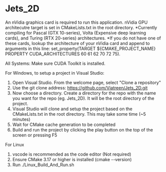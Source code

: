 # Jets_2D
An nVidia graphics card is required to run this application. 
nVidia GPU architecutre target is set in CMakeLists.txt in the root directory. 
*Currently compiling for Pascal (GTX 10-series), Volta (Expensive deep learning cards), and Turing (RTX 20-series) architectures. 
*If you do not have one of these cards, lookup the architecture of your nVidia card and append to arguments in this line: set_property(TARGET ${CMAKE_PROJECT_NAME} PROPERTY CUDA_ARCHITECTURES 60 61 62 70 72 75). 

All Systems:
Make sure CUDA Toolkit is installed. 

For Windows, to setup a project in Visual Studio:
1) Open Visual Studio. From the welcome page, select "Clone a repository"
2) Use the git clone address: https://github.com/Viatreen/Jets_2D.git
3) Now choose a directory. Create a directory for the repo with the name you want for the repo (eg. Jets_2D). It will be the root directory of the project.
4) Visual Studio will clone and setup the project based on the CMakeLists.txt in the root directory. This may take some time (~5 minutes)
5) Wait for CMake cache generation to be completed
6) Build and run the project by clicking the play button on the top of the screen or pressing F5

For Linux
1) vscode is recommended as the code editor (Not required)
2) Ensure CMake 3.17 or higher is installed (cmake --version)
3) Run ./Linux_Build_And_Run.sh
